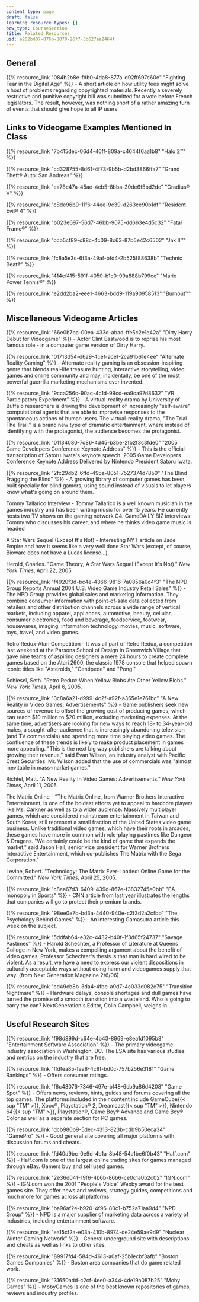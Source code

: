 ```yaml
---
content_type: page
draft: false
learning_resource_types: []
ocw_type: CourseSection
title: Related Resources
uid: a202bd07-876b-8070-26f7-5b627aa2464f
---
```

## General

{{% resource_link "084b2b8e-fdb0-4da8-877a-d92ff697c60e" "Fighting Fear in the Digital Age" %}} - A short article on how utility fees might solve a host of problems regarding copyrighted materials. Recently a severely restrictive and punitive copyright bill was submitted for a vote before French legislators. The result, however, was nothing short of a rather amazing turn of events that should give hope to all IP users.

## Links to Videogame Examples Mentioned In Class

{{% resource_link "7b415dec-06d4-46ff-809a-c4644f6aa1b8" "Halo 2™" %}}

{{% resource_link "cd328755-8d61-4f73-9b5b-d2bd3866ffa7" "Grand Theft® Auto: San Andreas" %}}

{{% resource_link "ea78c47a-45ae-4eb5-8bba-30de6f5bd2de" "Gradius® V" %}}

{{% resource_link "c8de96b9-11f6-44ee-9c39-d263ce90b1df" "Resident Evil® 4" %}}

{{% resource_link "b023e697-56d7-46bb-9075-dd663e4d5c32" "Fatal Frame®" %}}

{{% resource_link "ccb5cf89-c88c-4c09-8c63-87b5e42c6502" "Jak II™" %}}

{{% resource_link "fc8a5e3c-6f3a-49af-bfd4-2b525f88638b" "Technic Beat®" %}}

{{% resource_link "414cf415-591f-4050-b1c0-99a888b799ce" "Mario Power Tennis®" %}}

{{% resource_link "e2dd2ba2-eee1-4663-bdd9-119a90958513" "Burnout™" %}}

## Miscellaneous Videogame Articles

{{% resource_link "66e0b7ba-00ea-433d-abad-ffe5c2e1e42a" "Dirty Harry Debut for Videogame" %}} - Actor Clint Eastwood is to reprise his most famous role - in a computer game version of Dirty Harry.

{{% resource_link "01713d54-d6a9-4cef-ace1-2ca91b61e4ee" "Alternate Reality Gaming" %}} - Alternate reality gaming is an obsession-inspiring genre that blends real-life treasure hunting, interactive storytelling, video games and online community and may, incidentally, be one of the most powerful guerrilla marketing mechanisms ever invented.

{{% resource_link "9cca256c-90ac-4c1d-99cd-ea9ca97d8632" "VR Participatory Experiment" %}} - A virtual-reality drama by University of Buffalo researchers is driving the development of increasingly "self-aware" computational agents that are able to improvise responses to the spontaneous actions of human users. The virtual-reality drama, "The Trial The Trail," is a brand new type of dramatic entertainment, where instead of identifying with the protagonist, the audience becomes the protagonist.

{{% resource_link "01134080-7d86-4d45-b3be-2fb2f3c3fde0" "2005 Game Developers Conference Keynote Address" %}} - This is the official transcription of Satoru Iwata's keynote speech. 2005 Game Developers Conference Keynote Address Delivered by Nintendo President Satoru Iwata.

{{% resource_link "2fc29db2-6ffd-495a-8051-7527374d7850" "The Blind Fragging the Blind" %}} - A growing library of computer games has been built specially for blind gamers, using sound instead of visuals to let players know what's going on around them.

Tommy Tallarico Interview - Tommy Tallarico is a well known musician in the games industry and has been writing music for over 15 years. He currently hosts two TV shows on the gaming network G4. GameDAILY BIZ interviews Tommy who discusses his career, and where he thinks video game music is headed

A Star Wars Sequel (Except It's Not) - Interesting NYT article on Jade Empire and how it seems like a very well done Star Wars (except, of course, Bioware does not have a Lucas license…).

Herold, Charles. "Game Theory; A Star Wars Sequel (Except It's Not)." _New York Times_, April 22, 2005.

{{% resource_link "f4920f3d-bc4e-4366-9816-7a0856a0c4f3" "The NPD Group Reports Annual 2004 U.S. Video Game Industry Retail Sales" %}} - The NPD Group provides global sales and marketing information. They combine consumer information with point-of-sale data collected from retailers and other distribution channels across a wide range of vertical markets, including apparel, appliances, automotive, beauty, cellular, consumer electronics, food and beverage, foodservice, footwear, housewares, imaging, information technology, movies, music, software, toys, travel, and video games.

Retro Redux-Atari Competition - It was all part of Retro Redux, a competition last weekend at the Parsons School of Design in Greenwich Village that gave nine teams of aspiring designers a mere 24 hours to create complete games based on the Atari 2600, the classic 1978 console that helped spawn iconic titles like "Asteroids," "Centipede" and "Pong."

Schiesel, Seth. "Retro Redux: When Yellow Blobs Ate Other Yellow Blobs." _New York Times_, April 6, 2005.

{{% resource_link "3c8a6a21-d999-4c2f-a92f-a365e1e761bc" "A New Reality in Video Games: Advertisements" %}} - Game publishers seek new sources of revenue to offset the growing cost of producing games, which can reach $10 million to $20 million, excluding marketing expenses. At the same time, advertisers are looking for new ways to reach 18- to 34-year-old males, a sought-after audience that is increasingly abandoning television (and TV commercials) and spending more time playing video games. The confluence of these trends is likely to make product placement in games more appealing. "This is the next big way publishers are talking about growing their revenue," said Evan Wilson, an industry analyst with Pacific Crest Securities. Mr. Wilson added that the use of commercials was "almost inevitable in mass-market games."

Richtel, Matt. "A New Reality In Video Games: Advertisements." _New York Times_, April 11, 2005.

The Matrix Online - "The Matrix Online, from Warner Brothers Interactive Entertainment, is one of the boldest efforts yet to appeal to hardcore players like Ms. Carkner as well as to a wider audience. Massively multiplayer games, which are considered mainstream entertainment in Taiwan and South Korea, still represent a small fraction of the United States video game business. Unlike traditional video games, which have their roots in arcades, these games have more in common with role-playing pastimes like Dungeon & Dragons. "We certainly could be the kind of game that expands the market," said Jason Hall, senior vice president for Warner Brothers Interactive Entertainment, which co-publishes The Matrix with the Sega Corporation."

Levine, Robert. "Technology; The Matrix Ever-Loaded: Online Game for the Committed." _New York Times_, April 25, 2005.

{{% resource_link "c8ea67d3-6409-439d-867e-f3832745e0bb" "EA monopoly in Sports" %}} - CNN article from last year illustrates the lengths that companies will go to protect their premium brands.

{{% resource_link "98ee0e7b-bd3a-4440-940e-c2f3d2a2cfbb" "The Psychology Behind Games" %}} - An interesting Gamasutra article this week on the subject.

{{% resource_link "5ddfab64-e32c-4432-b40f-1f3d65f24737" "Savage Pastimes" %}} - Harold Schechter, a Professor of Literature at Queens College in New York, makes a compelling argument about the benefit of video games. Professor Schechter's thesis is that man is hard wired to be violent. As a result, we have a need to express our violent dispositions in culturally acceptable ways without doing harm and videogames supply that way. (from Next Generation Magazine 2/6/06)

{{% resource_link "cd49cb8b-3da4-4fbe-a9d7-4c033d082e75" "Transition Nightmare" %}} - Hardware delays, console shortages and dull games have turned the promise of a smooth transition into a wasteland. Who is going to carry the can? NextGeneration's Editor, Colin Campbell, weighs in…

## Useful Research Sites

{{% resource_link "f98d899d-c64e-4b43-8969-e8ea1d1095b8" "Entertainment Software Association" %}} - The primary videogame industry association in Washington, DC. The ESA site has various studies and metrics on the industry that are free.

{{% resource_link "ffdfea85-fea8-4c8f-bd0c-757b256e3181" "Game Rankings" %}} - Offers consumer ratings.

{{% resource_link "f6c43076-7346-497e-bf48-6cb9a86d4208" "Game Spot" %}} - Offers news, reviews, hints, guides and forums covering all the top games. The platforms included in their content include GameCube{{< sup "TM" >}}, Xbox®, Playstation® 2, Dreamcast{{< sup "TM" >}}, Nintendo 64{{< sup "TM" >}}, Playstation®, Game Boy® Advance and Game Boy® Color as well as a separate section for PC games.

{{% resource_link "dcb980b9-5dec-4313-823b-cdb9b50eca34" "GamePro" %}} - Good general site covering all major platforms with discussion forums and cheats.

{{% resource_link "fd40d9bc-0e9d-4b1a-8b48-54a1be6f0b43" "Half.com" %}} - Half.com is one of the largest online trading sites for games managed through eBay. Gamers buy and sell used games.

{{% resource_link "2e36d041-19f6-4b6b-86b6-ce0c1a0b2c02" "IGN.com" %}} - IGN.com won the 2001 "People's Voice" Webby award for the best games site. They offer news and reviews, strategy guides, competitions and much more for games across all platforms.

{{% resource_link "ba96af2e-b920-4f96-80c1-b752a71aa9d4" "NPD Group" %}} - NPD is a major supplier of marketing data across a variety of industries, including entertainment software.

{{% resource_link "ea15cf2a-e03a-410b-8974-de24e59ae9d9" "Nuclear Winter Gaming Network" %}} - General underground site with descriptions and cheats as well as links to other sites.

{{% resource_link "89917fd4-584d-4613-a0af-25b1ecbf3afb" "Boston Games Companies" %}} - Boston area companies that do game related work.

{{% resource_link "31650add-c2cf-4ee0-a344-4de19a087b25" "Moby Games" %}} - MobyGames is one of the best known repositories of games, reviews and industry profiles.